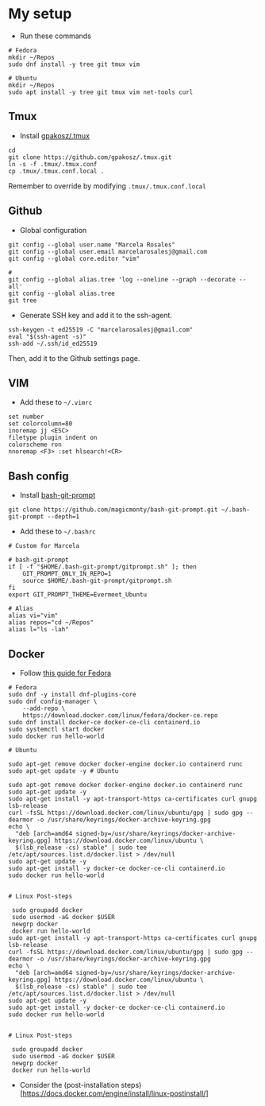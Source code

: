 # My setup

* Run these commands 
```
# Fedora
mkdir ~/Repos
sudo dnf install -y tree git tmux vim

# Ubuntu
mkdir ~/Repos
sudo apt install -y tree git tmux vim net-tools curl
```

## Tmux

* Install [gpakosz/.tmux](https://github.com/gpakosz/.tmux)
```
cd
git clone https://github.com/gpakosz/.tmux.git
ln -s -f .tmux/.tmux.conf
cp .tmux/.tmux.conf.local .
```
Remember to override by modifying `.tmux/.tmux.conf.local`

## Github
* Global configuration
```
git config --global user.name "Marcela Rosales"
git config --global user.email marcelarosalesj@gmail.com
git config --global core.editor "vim"

#
git config --global alias.tree 'log --oneline --graph --decorate --all'
git config --global alias.tree
git tree
```

* Generate SSH key and add it to the ssh-agent.
```
ssh-keygen -t ed25519 -C "marcelarosalesj@gmail.com"
eval "$(ssh-agent -s)"
ssh-add ~/.ssh/id_ed25519
```
Then, add it to the Github settings page.

## VIM
* Add these to `~/.vimrc`
```
set number
set colorcolumn=80
inoremap jj <ESC>
filetype plugin indent on
colorscheme ron
nnoremap <F3> :set hlsearch!<CR>
```

## Bash config
* Install [bash-git-prompt](https://github.com/magicmonty/bash-git-prompt)
```
git clone https://github.com/magicmonty/bash-git-prompt.git ~/.bash-git-prompt --depth=1
```

* Add these to `~/.bashrc`
```
# Custom for Marcela

# bash-git-prompt
if [ -f "$HOME/.bash-git-prompt/gitprompt.sh" ]; then
    GIT_PROMPT_ONLY_IN_REPO=1
    source $HOME/.bash-git-prompt/gitprompt.sh
fi
export GIT_PROMPT_THEME=Evermeet_Ubuntu

# Alias
alias vi="vim"
alias repos="cd ~/Repos"
alias l="ls -lah"
```
## Docker

* Follow [this guide for Fedora](https://docs.docker.com/engine/install/fedora/)
```
# Fedora
sudo dnf -y install dnf-plugins-core
sudo dnf config-manager \
    --add-repo \
    https://download.docker.com/linux/fedora/docker-ce.repo
sudo dnf install docker-ce docker-ce-cli containerd.io
sudo systemctl start docker
sudo docker run hello-world

# Ubuntu

sudo apt-get remove docker docker-engine docker.io containerd runc
sudo apt-get update -y # Ubuntu

sudo apt-get remove docker docker-engine docker.io containerd runc
sudo apt-get update -y 
sudo apt-get install -y apt-transport-https ca-certificates curl gnupg lsb-release
curl -fsSL https://download.docker.com/linux/ubuntu/gpg | sudo gpg --dearmor -o /usr/share/keyrings/docker-archive-keyring.gpg
echo \
  "deb [arch=amd64 signed-by=/usr/share/keyrings/docker-archive-keyring.gpg] https://download.docker.com/linux/ubuntu \
  $(lsb_release -cs) stable" | sudo tee /etc/apt/sources.list.d/docker.list > /dev/null
sudo apt-get update -y
sudo apt-get install -y docker-ce docker-ce-cli containerd.io
sudo docker run hello-world
 
 
# Linux Post-steps
 
 sudo groupadd docker
 sudo usermod -aG docker $USER
 newgrp docker 
 docker run hello-world
sudo apt-get install -y apt-transport-https ca-certificates curl gnupg lsb-release
curl -fsSL https://download.docker.com/linux/ubuntu/gpg | sudo gpg --dearmor -o /usr/share/keyrings/docker-archive-keyring.gpg
echo \
  "deb [arch=amd64 signed-by=/usr/share/keyrings/docker-archive-keyring.gpg] https://download.docker.com/linux/ubuntu \
  $(lsb_release -cs) stable" | sudo tee /etc/apt/sources.list.d/docker.list > /dev/null
sudo apt-get update -y
sudo apt-get install -y docker-ce docker-ce-cli containerd.io
sudo docker run hello-world
 
 
# Linux Post-steps
 
 sudo groupadd docker
 sudo usermod -aG docker $USER
 newgrp docker 
 docker run hello-world
```
* Consider the (post-installation steps)[https://docs.docker.com/engine/install/linux-postinstall/]
